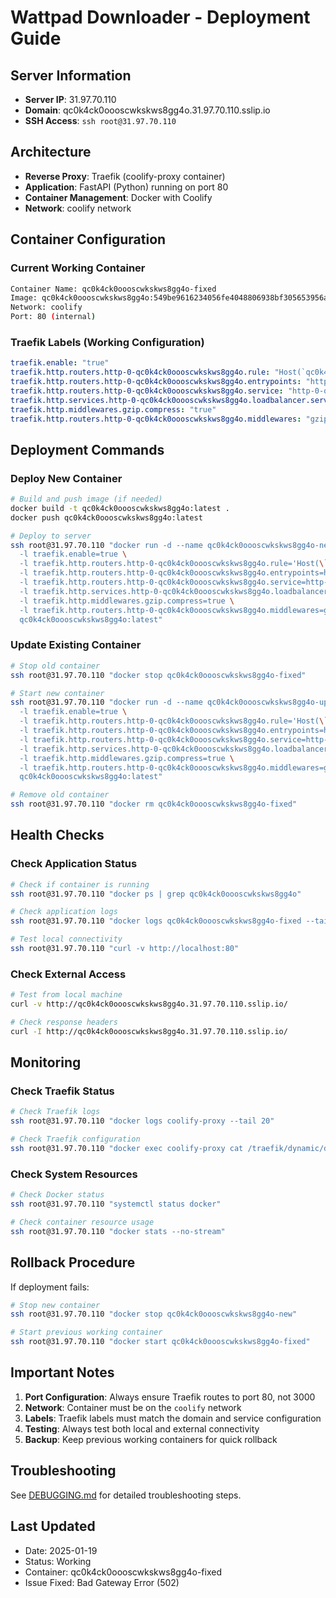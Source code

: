 # Wattpad Downloader - Deployment Guide

## Server Information
- **Server IP**: 31.97.70.110
- **Domain**: qc0k4ck0oooscwkskws8gg4o.31.97.70.110.sslip.io
- **SSH Access**: `ssh root@31.97.70.110`

## Architecture
- **Reverse Proxy**: Traefik (coolify-proxy container)
- **Application**: FastAPI (Python) running on port 80
- **Container Management**: Docker with Coolify
- **Network**: coolify network

## Container Configuration

### Current Working Container
```bash
Container Name: qc0k4ck0oooscwkskws8gg4o-fixed
Image: qc0k4ck0oooscwkskws8gg4o:549be9616234056fe4048806938bf305653956ad
Network: coolify
Port: 80 (internal)
```

### Traefik Labels (Working Configuration)
```yaml
traefik.enable: "true"
traefik.http.routers.http-0-qc0k4ck0oooscwkskws8gg4o.rule: "Host(`qc0k4ck0oooscwkskws8gg4o.31.97.70.110.sslip.io`) && PathPrefix(`/`)"
traefik.http.routers.http-0-qc0k4ck0oooscwkskws8gg4o.entrypoints: "http"
traefik.http.routers.http-0-qc0k4ck0oooscwkskws8gg4o.service: "http-0-qc0k4ck0oooscwkskws8gg4o"
traefik.http.services.http-0-qc0k4ck0oooscwkskws8gg4o.loadbalancer.server.port: "80"
traefik.http.middlewares.gzip.compress: "true"
traefik.http.routers.http-0-qc0k4ck0oooscwkskws8gg4o.middlewares: "gzip"
```

## Deployment Commands

### Deploy New Container
```bash
# Build and push image (if needed)
docker build -t qc0k4ck0oooscwkskws8gg4o:latest .
docker push qc0k4ck0oooscwkskws8gg4o:latest

# Deploy to server
ssh root@31.97.70.110 "docker run -d --name qc0k4ck0oooscwkskws8gg4o-new --network coolify \
  -l traefik.enable=true \
  -l traefik.http.routers.http-0-qc0k4ck0oooscwkskws8gg4o.rule='Host(\`qc0k4ck0oooscwkskws8gg4o.31.97.70.110.sslip.io\`) && PathPrefix(\`/\`)' \
  -l traefik.http.routers.http-0-qc0k4ck0oooscwkskws8gg4o.entrypoints=http \
  -l traefik.http.routers.http-0-qc0k4ck0oooscwkskws8gg4o.service=http-0-qc0k4ck0oooscwkskws8gg4o \
  -l traefik.http.services.http-0-qc0k4ck0oooscwkskws8gg4o.loadbalancer.server.port=80 \
  -l traefik.http.middlewares.gzip.compress=true \
  -l traefik.http.routers.http-0-qc0k4ck0oooscwkskws8gg4o.middlewares=gzip \
  qc0k4ck0oooscwkskws8gg4o:latest"
```

### Update Existing Container
```bash
# Stop old container
ssh root@31.97.70.110 "docker stop qc0k4ck0oooscwkskws8gg4o-fixed"

# Start new container
ssh root@31.97.70.110 "docker run -d --name qc0k4ck0oooscwkskws8gg4o-updated --network coolify \
  -l traefik.enable=true \
  -l traefik.http.routers.http-0-qc0k4ck0oooscwkskws8gg4o.rule='Host(\`qc0k4ck0oooscwkskws8gg4o.31.97.70.110.sslip.io\`) && PathPrefix(\`/\`)' \
  -l traefik.http.routers.http-0-qc0k4ck0oooscwkskws8gg4o.entrypoints=http \
  -l traefik.http.routers.http-0-qc0k4ck0oooscwkskws8gg4o.service=http-0-qc0k4ck0oooscwkskws8gg4o \
  -l traefik.http.services.http-0-qc0k4ck0oooscwkskws8gg4o.loadbalancer.server.port=80 \
  -l traefik.http.middlewares.gzip.compress=true \
  -l traefik.http.routers.http-0-qc0k4ck0oooscwkskws8gg4o.middlewares=gzip \
  qc0k4ck0oooscwkskws8gg4o:latest"

# Remove old container
ssh root@31.97.70.110 "docker rm qc0k4ck0oooscwkskws8gg4o-fixed"
```

## Health Checks

### Check Application Status
```bash
# Check if container is running
ssh root@31.97.70.110 "docker ps | grep qc0k4ck0oooscwkskws8gg4o"

# Check application logs
ssh root@31.97.70.110 "docker logs qc0k4ck0oooscwkskws8gg4o-fixed --tail 20"

# Test local connectivity
ssh root@31.97.70.110 "curl -v http://localhost:80"
```

### Check External Access
```bash
# Test from local machine
curl -v http://qc0k4ck0oooscwkskws8gg4o.31.97.70.110.sslip.io/

# Check response headers
curl -I http://qc0k4ck0oooscwkskws8gg4o.31.97.70.110.sslip.io/
```

## Monitoring

### Check Traefik Status
```bash
# Check Traefik logs
ssh root@31.97.70.110 "docker logs coolify-proxy --tail 20"

# Check Traefik configuration
ssh root@31.97.70.110 "docker exec coolify-proxy cat /traefik/dynamic/default_redirect_503.yaml"
```

### Check System Resources
```bash
# Check Docker status
ssh root@31.97.70.110 "systemctl status docker"

# Check container resource usage
ssh root@31.97.70.110 "docker stats --no-stream"
```

## Rollback Procedure

If deployment fails:
```bash
# Stop new container
ssh root@31.97.70.110 "docker stop qc0k4ck0oooscwkskws8gg4o-new"

# Start previous working container
ssh root@31.97.70.110 "docker start qc0k4ck0oooscwkskws8gg4o-fixed"
```

## Important Notes

1. **Port Configuration**: Always ensure Traefik routes to port 80, not 3000
2. **Network**: Container must be on the `coolify` network
3. **Labels**: Traefik labels must match the domain and service configuration
4. **Testing**: Always test both local and external connectivity
5. **Backup**: Keep previous working containers for quick rollback

## Troubleshooting

See [DEBUGGING.md](./DEBUGGING.md) for detailed troubleshooting steps.

## Last Updated
- Date: 2025-01-19
- Status: Working
- Container: qc0k4ck0oooscwkskws8gg4o-fixed
- Issue Fixed: Bad Gateway Error (502)
